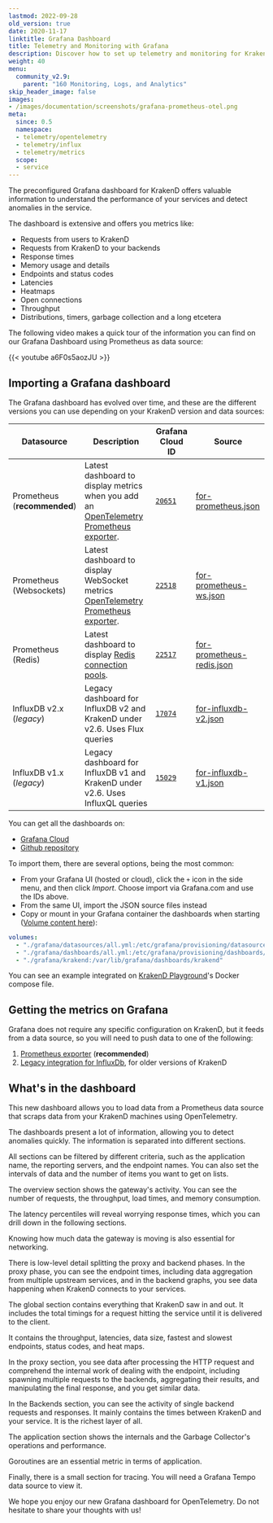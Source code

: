```yaml
---
lastmod: 2022-09-28
old_version: true
date: 2020-11-17
linktitle: Grafana Dashboard
title: Telemetry and Monitoring with Grafana
description: Discover how to set up telemetry and monitoring for KrakenD API Gateway using Grafana, gaining insights into performance and usage metrics
weight: 40
menu:
  community_v2.9:
    parent: "160 Monitoring, Logs, and Analytics"
skip_header_image: false
images:
- /images/documentation/screenshots/grafana-prometheus-otel.png
meta:
  since: 0.5
  namespace:
  - telemetry/opentelemetry
  - telemetry/influx
  - telemetry/metrics
  scope:
  - service
---
```


The preconfigured Grafana dashboard for KrakenD offers valuable information to understand the performance of your services and detect anomalies in the service.

The dashboard is extensive and offers you metrics like:

- Requests from users to KrakenD
- Requests from KrakenD to your backends
- Response times
- Memory usage and details
- Endpoints and status codes
- Latencies
- Heatmaps
- Open connections
- Throughput
- Distributions, timers, garbage collection and a long etcetera

The following video makes a quick tour of the information you can find on our Grafana Dashboard using Prometheus as data source:

{{< youtube a6F0s5aozJU >}}

## Importing a Grafana dashboard
The Grafana dashboard has evolved over time, and these are the different versions you can use depending on your KrakenD version and data sources:

| Datasource | Description | Grafana Cloud ID | Source |
|----------|-----------|----------|----------|
| Prometheus<br>(**recommended**) | Latest dashboard to display metrics when you add an [OpenTelemetry Prometheus exporter](/docs/v2.9/telemetry/prometheus/). | [`20651`](https://grafana.com/grafana/dashboards/20651) | [for-prometheus.json](https://github.com/krakend/telemetry-dashboards/blob/main/grafana/krakend/for-prometheus.json)|
| Prometheus<br>(Websockets) | Latest dashboard to display WebSocket metrics [OpenTelemetry Prometheus exporter](/docs/v2.9/telemetry/prometheus/). | [`22518`](https://grafana.com/grafana/dashboards/22518) | [for-prometheus-ws.json](https://github.com/krakend/telemetry-dashboards/blob/main/grafana/krakend/for-prometheus-websockets.json)|
| Prometheus<br>(Redis) | Latest dashboard to display [Redis connection pools](/docs/enterprise/service-settings/redis-connection-pools/). | [`22517`](https://grafana.com/grafana/dashboards/22517) | [for-prometheus-redis.json](https://github.com/krakend/telemetry-dashboards/blob/main/grafana/krakend/for-prometheus-redis.json)|
| InfluxDB v2.x<br>(*legacy*) | Legacy dashboard for InfluxDB v2 and KrakenD under v2.6. Uses Flux queries | [`17074`](https://grafana.com/grafana/dashboards/17074) | [for-influxdb-v2.json](https://github.com/krakend/telemetry-dashboards/blob/main/grafana/krakend/for-influxdb-v2.json)|
| InfluxDB v1.x<br>(*legacy*)| Legacy dashboard for InfluxDB v1 and KrakenD under v2.6. Uses InfluxQL queries | [`15029`](https://grafana.com/grafana/dashboards/15029) | [for-influxdb-v1.json](https://github.com/krakend/telemetry-dashboards/blob/main/grafana/krakend/for-influxdb-v1.json)|

You can get all the dashboards on:

- [Grafana Cloud](https://grafana.com/orgs/krakendio/dashboards)
- [Github repository](https://github.com/krakend/telemetry-dashboards)

To import them, there are several options, being the most common:

- From your Grafana UI (hosted or cloud), click the `+` icon in the side menu, and then click *Import*. Choose import via Grafana.com and use the IDs above.
- From the same UI, import the JSON source files instead
- Copy or mount in your Grafana container the dashboards when starting ([Volume content here](https://github.com/krakend/telemetry-dashboards)):
```yml
volumes:
  - "./grafana/datasources/all.yml:/etc/grafana/provisioning/datasources/all.yml"
  - "./grafana/dashboards/all.yml:/etc/grafana/provisioning/dashboards/all.yml"
  - "./grafana/krakend:/var/lib/grafana/dashboards/krakend"
```
 You can see an example integrated on [KrakenD Playground](https://github.com/krakend/playground-community)'s Docker compose file.

## Getting the metrics on Grafana
Grafana does not require any specific configuration on KrakenD, but it feeds from a data source, so you will need to push data to one of the following:

1. [Prometheus exporter](/docs/v2.9/telemetry/prometheus/) (**recommended**)
2. [Legacy integration for InfluxDb](/docs/v2.9/telemetry/extended-metrics/), for older versions of KrakenD

## What's in the dashboard
This new dashboard allows you to load data from a Prometheus data source that scraps data from your KrakenD machines using OpenTelemetry.

The dashboards present a lot of information, allowing you to detect anomalies quickly. The information is separated into different sections.

All sections can be filtered by different criteria, such as the application name, the reporting servers, and the endpoint names. You can also set the intervals of data and the number of items you want to get on lists.

The overview section shows the gateway's activity. You can see the number of requests, the throughput, load times, and memory consumption.

The latency percentiles will reveal worrying response times, which you can drill down in the following sections.

Knowing how much data the gateway is moving is also essential for networking.

There is low-level detail splitting the proxy and backend phases. In the proxy phase, you can see the endpoint times, including data aggregation from multiple upstream services, and in the backend graphs, you see data happening when KrakenD connects to your services.


The global section contains everything that KrakenD saw in and out. It includes the total timings for a request hitting the service until it is delivered to the client.

It contains the throughput, latencies, data size, fastest and slowest endpoints, status codes, and heat maps.

In the proxy section, you see data after processing the HTTP request and comprehend the internal work of dealing with the endpoint, including spawning multiple requests to the backends, aggregating their results, and manipulating the final response, and you get similar data.

In the Backends section, you can see the activity of single backend requests and responses. It mainly contains the times between KrakenD and your service. It is the richest layer of all.

The application section shows the internals and the Garbage Collector's operations and performance.

Goroutines are an essential metric in terms of application.

Finally, there is a small section for tracing. You will need a Grafana Tempo data source to view it.

We hope you enjoy our new Grafana dashboard for OpenTelemetry. Do not hesitate to share your thoughts with us!
